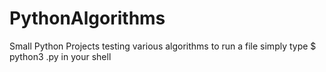 # PythonAlgorithms
Small Python Projects testing various algorithms to run a file simply type $ python3 <filename>.py in your shell
